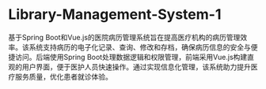 # Library-Management-System-1
基于Spring Boot和Vue.js的医院病历管理系统旨在提高医疗机构的病历管理效率。该系统支持病历的电子化记录、查询、修改和存档，确保病历信息的安全与便捷访问。后端使用Spring Boot处理数据逻辑和权限管理，前端采用Vue.js构建直观的用户界面，便于医护人员快速操作。通过实现信息化管理，该系统助力提升医疗服务质量，优化患者就诊体验。
